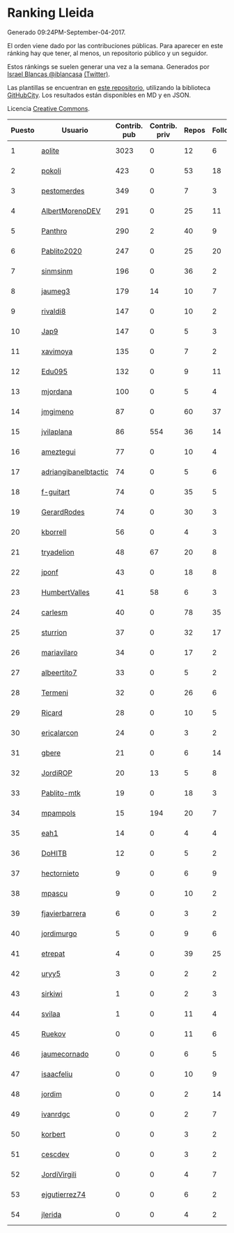 # Ranking Lleida

Generado 09:24PM-September-04-2017.

El orden viene dado por las contribuciones públicas. Para aparecer en este ránking hay que tener, al menos, un repositorio público y un seguidor.

Estos ránkings se suelen generar una vez a la semana. Generados por [Israel Blancas @iblancasa](https://github.com/iblancasa/) [(Twitter)](https://twitter.com/iblancasa).

Las plantillas se encuentran en [este repositorio](https://github.com/iblancasa/GH-Spanish-Ranking), utilizando la biblioteca [GitHubCity](https://github.com/iblancasa/GitHubCity). Los resultados están disponibles en MD y en JSON.

Licencia [Creative Commons](https://creativecommons.org/licenses/by/4.0/).

| Puesto   |  Usuario  | Contrib. pub | Contrib. priv |Repos| Followers | Desde |  Avatar  |
|----------|-----------|--------------|---------------|-----|-----------|-------|----------|
|1|[aolite](https://github.com/aolite)|3023|0|12|6|2013-06-03|![aolite](https://avatars3.githubusercontent.com/u/4601466)|
|2|[pokoli](https://github.com/pokoli)|423|0|53|18|2011-10-30|![pokoli](https://avatars3.githubusercontent.com/u/1160726)|
|3|[pestomerdes](https://github.com/pestomerdes)|349|0|7|3|2015-02-16|![pestomerdes](https://avatars3.githubusercontent.com/u/11027833)|
|4|[AlbertMorenoDEV](https://github.com/AlbertMorenoDEV)|291|0|25|11|2010-03-04|![AlbertMorenoDEV](https://avatars1.githubusercontent.com/u/216042)|
|5|[Panthro](https://github.com/Panthro)|290|2|40|9|2012-03-22|![Panthro](https://avatars0.githubusercontent.com/u/1565421)|
|6|[Pablito2020](https://github.com/Pablito2020)|247|0|25|20|2016-04-24|![Pablito2020](https://avatars3.githubusercontent.com/u/18640261)|
|7|[sinmsinm](https://github.com/sinmsinm)|196|0|36|2|2012-05-16|![sinmsinm](https://avatars2.githubusercontent.com/u/1745437)|
|8|[jaumeg3](https://github.com/jaumeg3)|179|14|10|7|2016-07-14|![jaumeg3](https://avatars2.githubusercontent.com/u/20457801)|
|9|[rivaldi8](https://github.com/rivaldi8)|147|0|10|2|2011-11-11|![rivaldi8](https://avatars2.githubusercontent.com/u/1187977)|
|10|[Jap9](https://github.com/Jap9)|147|0|5|3|2016-02-09|![Jap9](https://avatars2.githubusercontent.com/u/17140922)|
|11|[xavimoya](https://github.com/xavimoya)|135|0|7|2|2014-11-25|![xavimoya](https://avatars0.githubusercontent.com/u/9944686)|
|12|[Edu095](https://github.com/Edu095)|132|0|9|11|2015-04-07|![Edu095](https://avatars0.githubusercontent.com/u/11843087)|
|13|[mjordana](https://github.com/mjordana)|100|0|5|4|2014-11-19|![mjordana](https://avatars2.githubusercontent.com/u/9840099)|
|14|[jmgimeno](https://github.com/jmgimeno)|87|0|60|37|2011-04-08|![jmgimeno](https://avatars1.githubusercontent.com/u/718396)|
|15|[jvilaplana](https://github.com/jvilaplana)|86|554|36|14|2011-04-15|![jvilaplana](https://avatars0.githubusercontent.com/u/732164)|
|16|[ameztegui](https://github.com/ameztegui)|77|0|10|4|2014-07-02|![ameztegui](https://avatars1.githubusercontent.com/u/8050937)|
|17|[adriangibanelbtactic](https://github.com/adriangibanelbtactic)|74|0|5|6|2012-01-15|![adriangibanelbtactic](https://avatars2.githubusercontent.com/u/1331363)|
|18|[f-guitart](https://github.com/f-guitart)|74|0|35|5|2014-03-09|![f-guitart](https://avatars0.githubusercontent.com/u/6899142)|
|19|[GerardRodes](https://github.com/GerardRodes)|74|0|30|3|2015-12-15|![GerardRodes](https://avatars3.githubusercontent.com/u/16310380)|
|20|[kborrell](https://github.com/kborrell)|56|0|4|3|2015-02-17|![kborrell](https://avatars1.githubusercontent.com/u/11043037)|
|21|[tryadelion](https://github.com/tryadelion)|48|67|20|8|2013-03-05|![tryadelion](https://avatars1.githubusercontent.com/u/3778474)|
|22|[jponf](https://github.com/jponf)|43|0|18|8|2013-03-13|![jponf](https://avatars1.githubusercontent.com/u/3852560)|
|23|[HumbertValles](https://github.com/HumbertValles)|41|58|6|3|2017-02-13|![HumbertValles](https://avatars1.githubusercontent.com/u/25740901)|
|24|[carlesm](https://github.com/carlesm)|40|0|78|35|2008-05-01|![carlesm](https://avatars0.githubusercontent.com/u/9011)|
|25|[sturrion](https://github.com/sturrion)|37|0|32|17|2013-08-23|![sturrion](https://avatars0.githubusercontent.com/u/5296219)|
|26|[mariavilaro](https://github.com/mariavilaro)|34|0|17|2|2015-01-13|![mariavilaro](https://avatars2.githubusercontent.com/u/10522884)|
|27|[albeertito7](https://github.com/albeertito7)|33|0|5|2|2017-02-13|![albeertito7](https://avatars2.githubusercontent.com/u/25740911)|
|28|[Termeni](https://github.com/Termeni)|32|0|26|6|2014-03-10|![Termeni](https://avatars2.githubusercontent.com/u/6905912)|
|29|[Ricard](https://github.com/Ricard)|28|0|10|5|2009-12-13|![Ricard](https://avatars0.githubusercontent.com/u/167117)|
|30|[ericalarcon](https://github.com/ericalarcon)|24|0|3|2|2013-08-28|![ericalarcon](https://avatars1.githubusercontent.com/u/5327861)|
|31|[gbere](https://github.com/gbere)|21|0|6|14|2012-01-13|![gbere](https://avatars3.githubusercontent.com/u/1327334)|
|32|[JordiROP](https://github.com/JordiROP)|20|13|5|8|2016-02-08|![JordiROP](https://avatars2.githubusercontent.com/u/17128072)|
|33|[Pablito-mtk](https://github.com/Pablito-mtk)|19|0|18|3|2016-09-29|![Pablito-mtk](https://avatars1.githubusercontent.com/u/22517501)|
|34|[mpampols](https://github.com/mpampols)|15|194|20|7|2010-11-12|![mpampols](https://avatars2.githubusercontent.com/u/479534)|
|35|[eah1](https://github.com/eah1)|14|0|4|4|2015-02-17|![eah1](https://avatars0.githubusercontent.com/u/11043022)|
|36|[DoHITB](https://github.com/DoHITB)|12|0|5|2|2016-01-19|![DoHITB](https://avatars2.githubusercontent.com/u/16784764)|
|37|[hectornieto](https://github.com/hectornieto)|9|0|6|9|2014-04-15|![hectornieto](https://avatars3.githubusercontent.com/u/7302862)|
|38|[mpascu](https://github.com/mpascu)|9|0|10|2|2015-02-12|![mpascu](https://avatars0.githubusercontent.com/u/10977699)|
|39|[fjavierbarrera](https://github.com/fjavierbarrera)|6|0|3|2|2014-12-16|![fjavierbarrera](https://avatars2.githubusercontent.com/u/10211156)|
|40|[jordimurgo](https://github.com/jordimurgo)|5|0|9|6|2013-10-23|![jordimurgo](https://avatars1.githubusercontent.com/u/5759992)|
|41|[etrepat](https://github.com/etrepat)|4|0|39|25|2009-11-04|![etrepat](https://avatars3.githubusercontent.com/u/148851)|
|42|[uryy5](https://github.com/uryy5)|3|0|2|2|2014-10-07|![uryy5](https://avatars2.githubusercontent.com/u/9052385)|
|43|[sirkiwi](https://github.com/sirkiwi)|1|0|2|3|2011-07-01|![sirkiwi](https://avatars1.githubusercontent.com/u/888555)|
|44|[svilaa](https://github.com/svilaa)|1|0|11|4|2013-09-23|![svilaa](https://avatars3.githubusercontent.com/u/5521724)|
|45|[Ruekov](https://github.com/Ruekov)|0|0|11|6|2010-12-27|![Ruekov](https://avatars3.githubusercontent.com/u/537713)|
|46|[jaumecornado](https://github.com/jaumecornado)|0|0|6|5|2011-02-14|![jaumecornado](https://avatars3.githubusercontent.com/u/617176)|
|47|[isaacfeliu](https://github.com/isaacfeliu)|0|0|10|9|2008-04-10|![isaacfeliu](https://avatars3.githubusercontent.com/u/6287)|
|48|[jordim](https://github.com/jordim)|0|0|2|14|2011-04-10|![jordim](https://avatars2.githubusercontent.com/u/720886)|
|49|[ivanrdgc](https://github.com/ivanrdgc)|0|0|2|7|2012-03-28|![ivanrdgc](https://avatars0.githubusercontent.com/u/1584955)|
|50|[korbert](https://github.com/korbert)|0|0|3|2|2013-03-08|![korbert](https://avatars1.githubusercontent.com/u/3808843)|
|51|[cescdev](https://github.com/cescdev)|0|0|3|2|2013-09-20|![cescdev](https://avatars3.githubusercontent.com/u/5502251)|
|52|[JordiVirgili](https://github.com/JordiVirgili)|0|0|4|7|2013-11-27|![JordiVirgili](https://avatars0.githubusercontent.com/u/6048532)|
|53|[ejgutierrez74](https://github.com/ejgutierrez74)|0|0|6|2|2015-03-14|![ejgutierrez74](https://avatars1.githubusercontent.com/u/11474846)|
|54|[jlerida](https://github.com/jlerida)|0|0|4|2|2015-05-12|![jlerida](https://avatars2.githubusercontent.com/u/12414567)|
